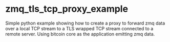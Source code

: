 # zmq_tls_tcp_proxy_example
Simple python example showing how to create a proxy to forward zmq data over a local TCP stream to a TLS wrapped TCP stream connected to a remote server. Using bitcoin core as the application emitting zmq data.
